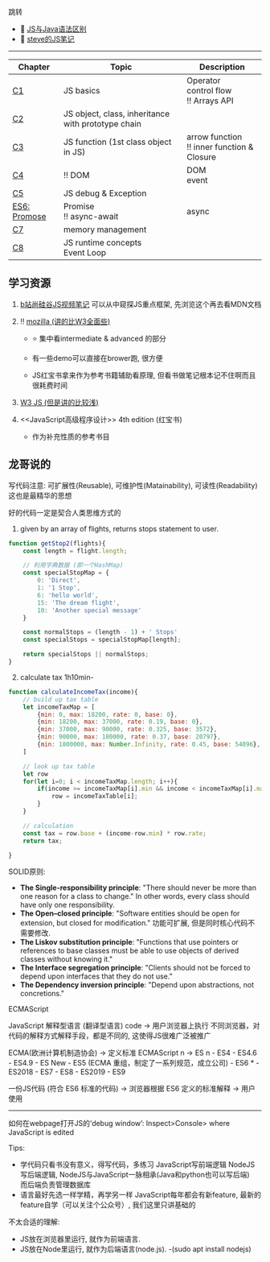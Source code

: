 跳转

+ :pencil: [JS与Java语法区别](./JS_Vs_Java.md)
+ :pencil: [steve的JS笔记](./Js.md)

---

|Chapter |Topic |Description |
|------ |------ |------ |
|[C1](./C1_JS_Basics/README.md)   | JS basics | Operator <br>control flow <br>:bangbang: Arrays API |
|[C2](./C2_Object/JS_object.md) | JS object, class, inheritance with prototype chain | |
|[C3](./C3_Function/README.md) |JS function (1st class object in JS) |arrow function <br/>:bangbang: inner function & Closure |
|[C4](./C4_CoupingWithHTMLCSS/README.md) |:bangbang: DOM |DOM <br/>event |
|[C5](./C5_Debug/README.md) | JS debug & Exception | |
|[ES6: Promose](./Promise/myPromise.md) | Promise<br>:bangbang: async-await | async <br> |
|[C7](./C7_Memory_Management/readme.md) | memory management |  |
|[C8](./C8_EventLoop/readme.md) | JS runtime concepts <br>Event Loop <br> |  |





## 学习资源

1. [b站尚硅谷JS视频笔记](https://github.com/limingzhong61/LearningNotes/blob/master/JSNote/JavaScript/JavaScript.md) 
   可以从中窥探JS重点框架, 先浏览这个再去看MDN文档

2. :bangbang: [mozilla (讲的比W3全面些)](https://developer.mozilla.org/en-US/docs/Web/JavaScript) 

   + :star: 集中看intermediate & advanced 的部分

   + 有一些demo可以直接在brower跑, 很方便
   + JS红宝书拿来作为参考书籍辅助看原理, 但看书做笔记根本记不住啊而且很耗费时间

3. [W3 JS (但是讲的比较浅)](https://www.w3schools.com/js/default.asp)

4. <<JavaScript高级程序设计>> 4th edition (红宝书)

   - 作为补充性质的参考书目



## 龙哥说的

写代码注意: 可扩展性(Reusable), 可维护性(Matainability), 可读性(Readability) 这也是最精华的思想

好的代码一定是契合人类思维方式的

1. given by an array of flights, returns stops statement to user.

```js
function getStop2(flights){
    const length = flight.length;

    // 利用字典数据 (即一个HashMap)
    const specialStopMap = {
        0: 'Direct',
        1: '1 Stop',
        6: 'hello world',
        15: 'The dream flight',
        10: 'Another special message'
    }

    const normalStops = (length - 1) + ' Stops'
    const specialStops = specialStopMap[length];

    return specialStops || normalStops;
}
```


2. calculate tax 1h10min-

```js
function calculateIncomeTax(income){
    // build up tax table
    let incomeTaxMap = [
        {min: 0, max: 18200, rate: 0, base: 0},
        {min: 18200, max: 37000, rate: 0.19, base: 0},
        {min: 37000, max: 90000, rate: 0.325, base: 3572},
        {min: 90000, max: 180000, rate: 0.37, base: 20797},
        {min: 1800000, max: Number.Infinity, rate: 0.45, base: 54096},
    ]

    // look up tax table
    let row
    for(let i=0; i < incomeTaxMap.length; i++){
        if(income >= incomeTaxMap[i].min && income < incomeTaxMap[i].max){
            row = incomeTaxTable[i];
        }
    }

    // calculation
    const tax = row.base + (income-row.min) * row.rate;
    return tax;

}
```



SOLID原则:
+ **The Single-responsibility principle**: "There should never be more than one reason for a class to change." In other words, every class should have only one responsibility.
+ **The Open–closed principle**: "Software entities should be open for extension, but closed for modification."  功能可扩展, 但是同时核心代码不需要修改.
+ **The Liskov substitution principle**: "Functions that use pointers or references to base classes must be able to use objects of derived classes without knowing it."
+ **The Interface segregation principle**: "Clients should not be forced to depend upon interfaces that they do not use."
+ **The Dependency inversion principle**: "Depend upon abstractions, not concretions."



ECMAScript

JavaScript 解释型语言 (翻译型语言) code -> 用户浏览器上执行 不同浏览器，对代码的解释方式解释手段，都是不同的, 这使得JS很难广泛被推广

ECMA(欧洲计算机制造协会) -> 定义标准 ECMAScript n -> ES n - ES4 - ES4.6 - ES4.9 - ES New - ES5 (ECMA 重组，制定了一系列规范，成立公司) - ES6 * - ES2018 - ES7 - ES8 - ES2019 - ES9

一份JS代码 (符合 ES6 标准的代码) -> 浏览器根据 ES6 定义的标准解释 -> 用户使用





---

如何在webpage打开JS的’debug window’: Inspect>Console> where JavaScript is edited

Tips: 
+ 学代码只看书没有意义，得写代码，多练习
    JavaScript写前端逻辑
    NodeJS写后端逻辑, NodeJS与JavaScript一脉相承(Java和python也可以写后端)  
    而后端负责管理数据库
+ 语言最好先选一样学精，再学另一样
    JavaScript每年都会有新feature, 最新的feature自学（可以关注个公众号）, 我们这里只讲基础的

不太合适的理解:
+ JS放在浏览器里运行, 就作为前端语言.
+ JS放在Node里运行, 就作为后端语言(node.js). -(sudo apt install nodejs)





